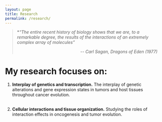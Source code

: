 ```yaml
---
layout: page
title: Research
permalink: /research/
---
```


> **“The entire recent history of biology shows that we are, to a remarkable degree, the results of the interactions of an extremely complex array of molecules”*
> 
> <p style="text-align: right"> -- <cite> Carl Sagan, Dragons of Eden (1977)</cite></p>

# My research focuses on:

1. **Interplay of genetics and transcription.** The interplay of genetic alterations and gene expression states in tumors and host tissues throughout cancer evolution. 
<br><br>

2. **Cellular interactions and tissue organization.** Studying the roles of interaction effects in oncogenesis and tumor evolution. 
<br><br>



